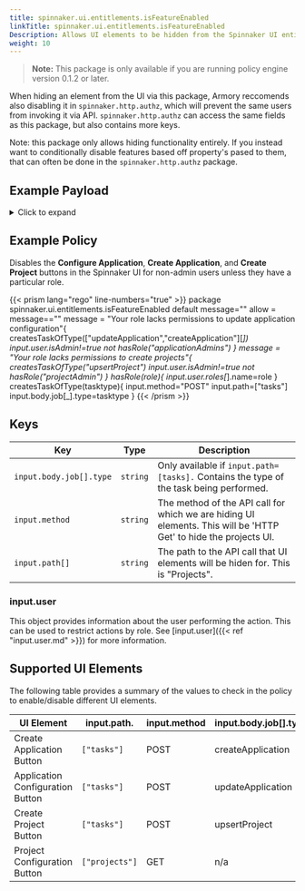 ```yaml
---
title: spinnaker.ui.entitlements.isFeatureEnabled
linkTitle: spinnaker.ui.entitlements.isFeatureEnabled
Description: Allows UI elements to be hidden from the Spinnaker UI entirely.
weight: 10
---
```


>**Note:** This package is only available if you are running policy engine version 0.1.2 or later.

When hiding an element from the UI via this package, Armory reccomends also disabling it in `spinnaker.http.authz`, which will prevent the same users from invoking it via API. `spinnaker.http.authz` can access the same fields as this package, but also contains more keys.

Note: this package only allows hiding functionality entirely. If you instead want to conditionally disable features based off property's pased to them, that can often be done in the `spinnaker.http.authz` package.

## Example Payload

<details><summary>Click to expand</summary>

```json
{
  "input": {
    "body": {
      "job": [
        {
          "type": "createApplication"
        }
      ]
    },
    "method": "POST",
    "path": [
      "tasks"
    ],
    "user": {
      "isAdmin": false,
      "roles": [
        {
          "name": "armory-io",
          "source": "GITHUB_TEAMS"
        },
        {
          "name": "productmanagers",
          "source": "GITHUB_TEAMS"
        }
      ],
      "username": "myUserName"
    }
  }
}
```
</details>

## Example Policy

Disables the **Configure Application**, **Create Application**, and **Create Project** buttons in the Spinnaker UI for non-admin users unless they have a particular role.

{{< prism lang="rego" line-numbers="true" >}}
    package spinnaker.ui.entitlements.isFeatureEnabled
    default message=""
    allow = message==""
    message = "Your role lacks permissions to update application configuration"{
          createsTaskOfType(["updateApplication","createApplication"][_])
          input.user.isAdmin!=true
          not hasRole("applicationAdmins")
    }
    message = "Your role lacks permissions to create projects"{
          createsTaskOfType("upsertProject")
          input.user.isAdmin!=true
          not hasRole("projectAdmin")
    }
    hasRole(role){
        input.user.roles[_].name=role
    }
    createsTaskOfType(tasktype){
        input.method="POST"
        input.path=["tasks"]
        input.body.job[_].type=tasktype
    }
{{< /prism >}}

## Keys

| Key                     | Type     | Description                                                                                                      |
| ----------------------- | -------- | ---------------------------------------------------------------------------------------------------------------- |
| `input.body.job[].type` | `string` | Only available if `input.path=[tasks].` Contains the type of the task being performed.                           |
| `input.method`          | `string` | The method of the API call for which we are hiding UI elements. This will be 'HTTP Get' to hide the projects UI. |
| `input.path[]`          | `string` | The path to the API call that UI elements will be hiden for. This is "Projects".                                 |

### input.user

This object provides information about the user performing the action. This can be used to restrict actions by role. See [input.user]({{< ref "input.user.md" >}}) for more information.

## Supported UI Elements

The following table provides a summary of the values to check in the policy to enable/disable different UI elements.

| UI Element                       | input.path.    | input.method | input.body.job[].type  |
| -------------------------------- | -------------- | ------------ | ---------------------- |
| Create Application Button        | `["tasks"]`    | POST         | createApplication      |
| Application Configuration Button | `["tasks"]`    | POST         | updateApplication      |
| Create Project Button            | `["tasks"]`    | POST         | upsertProject          |
| Project Configuration Button     | `["projects"]` | GET          | n/a                    |